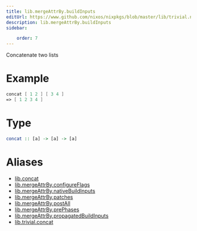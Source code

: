 ```yaml
---
title: lib.mergeAttrBy.buildInputs
editUrl: https://www.github.com/nixos/nixpkgs/blob/master/lib/trivial.nix#L111C12
description: lib.mergeAttrBy.buildInputs
sidebar:

    order: 7
---
```


Concatenate two lists

# Example

```nix
concat [ 1 2 ] [ 3 4 ]
=> [ 1 2 3 4 ]
```

# Type

```haskell
concat :: [a] -> [a] -> [a]
```


# Aliases

- [lib.concat](./reference/lib/lib-concat)
- [lib.mergeAttrBy.configureFlags](./reference/lib/mergeAttrBy/lib-mergeAttrBy-configureFlags)
- [lib.mergeAttrBy.nativeBuildInputs](./reference/lib/mergeAttrBy/lib-mergeAttrBy-nativeBuildInputs)
- [lib.mergeAttrBy.patches](./reference/lib/mergeAttrBy/lib-mergeAttrBy-patches)
- [lib.mergeAttrBy.postAll](./reference/lib/mergeAttrBy/lib-mergeAttrBy-postAll)
- [lib.mergeAttrBy.prePhases](./reference/lib/mergeAttrBy/lib-mergeAttrBy-prePhases)
- [lib.mergeAttrBy.propagatedBuildInputs](./reference/lib/mergeAttrBy/lib-mergeAttrBy-propagatedBuildInputs)
- [lib.trivial.concat](./reference/lib/trivial/lib-trivial-concat)


